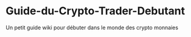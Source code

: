 # Guide-du-Crypto-Trader-Debutant
Un petit guide wiki pour débuter dans le monde des crypto monnaies
